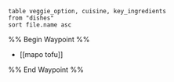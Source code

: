 ```dataview 
table veggie_option, cuisine, key_ingredients
from "dishes"
sort file.name asc
```

%% Begin Waypoint %%
- [[mapo tofu]]

%% End Waypoint %%
